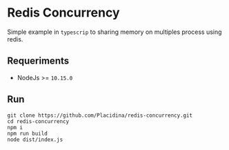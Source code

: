 # Redis Concurrency

Simple example in `typescrip` to sharing memory on multiples process using redis.

## Requeriments

* NodeJs >= `10.15.0`

## Run

```
git clone https://github.com/Placidina/redis-concurrency.git
cd redis-concurrency
npm i
npm run build
node dist/index.js
```